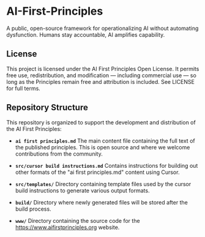 # AI-First-Principles
A public, open-source framework for operationalizing AI without automating dysfunction. Humans stay accountable, AI amplifies capability. 

## License
This project is licensed under the AI First Principles Open License.
It permits free use, redistribution, and modification — including commercial use — so long as the Principles remain free and attribution is included.
See LICENSE for full terms.

## Repository Structure

This repository is organized to support the development and distribution of the AI First Principles:

- **`ai first principles.md`**
The main content file containing the full text of the published principles. This is open source and where we welcome contributions from the community.

- **`src/cursor build instructions.md`**
Contains instructions for building out other formats of the "ai first principles.md" content using Cursor.

- **`src/templates/`**
Directory containing template files used by the cursor build instructions to generate various output formats.

- **`build/`**
Directory where newly generated files will be stored after the build process.

- **`www/`**
Directory containing the source code for the https://www.aifirstprinciples.org website.

